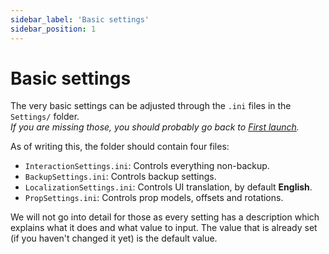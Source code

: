 ```yaml
---
sidebar_label: 'Basic settings'
sidebar_position: 1
---
```


# Basic settings

The very basic settings can be adjusted through the `.ini` files in the `Settings/` folder.\
*If you are missing those, you should probably go back to [First launch](/docs/installation/first-launch).*

As of writing this, the folder should contain four files:
- `InteractionSettings.ini`: Controls everything non-backup.
- `BackupSettings.ini`: Controls backup settings.
- `LocalizationSettings.ini`: Controls UI translation, by default **English**.
- `PropSettings.ini`: Controls prop models, offsets and rotations.

We will not go into detail for those as every setting has a description which explains
what it does and what value to input. The value that is already set (if you haven't changed it yet) is
the default value.
